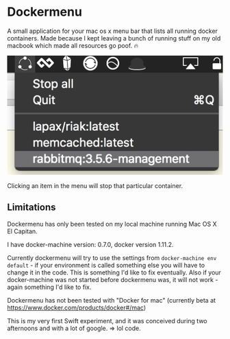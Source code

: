 # Dockermenu

A small application for your mac os x menu bar that lists all running docker containers.
Made because I kept leaving a bunch of running stuff on my old macbook which made all
resources go poof. :fire:

![dockermenu screenshot](screenshot.png)

Clicking an item in the menu will stop that particular container.

## Limitations

Dockermenu has only been tested on my local machine running Mac OS X El Capitan.

I have docker-machine version: 0.7.0, docker version 1.11.2.

Currently dockermenu will try to use the settings from `docker-machine env default` - if your environment is called something else you will have to change it in the code. This is something I'd like to fix eventually. Also if your docker-machine was not started before dockermenu was, it will not work - again something I'd like to fix.

Dockermenu has not been tested with "Docker for mac" (currently beta at https://www.docker.com/products/docker#/mac)

This is my very first Swift experiment, and it was conceived during two afternoons and with a lot of google. => lol code.

